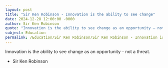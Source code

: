 ```yaml
---
layout: post
title: "Sir Ken Robinson - Innovation is the ability to see change"
date: 2024-12-28 12:00:00 -0000
author: Sir Ken Robinson
quote: "Innovation is the ability to see change as an opportunity – not a threat."
subject: Education
permalink: /Education/Sir Ken Robinson/Sir Ken Robinson - Innovation is the ability to see change
---
```


Innovation is the ability to see change as an opportunity – not a threat.

- Sir Ken Robinson
